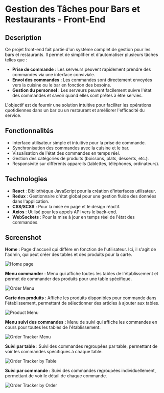 # Gestion des Tâches pour Bars et Restaurants - Front-End

## Description

Ce projet front-end fait partie d'un système complet de gestion pour les bars et restaurants. Il permet de simplifier et d'automatiser plusieurs tâches telles que :

- **Prise de commande** : Les serveurs peuvent rapidement prendre des commandes via une interface conviviale.
- **Envoi des commandes** : Les commandes sont directement envoyées vers la cuisine ou le bar en fonction des besoins.
- **Gestion du personnel** : Les serveurs peuvent facilement suivre l'état des commandes et savoir quand elles sont prêtes à être servies.

L'objectif est de fournir une solution intuitive pour faciliter les opérations quotidiennes dans un bar ou un restaurant et améliorer l'efficacité du service.

## Fonctionnalités

- Interface utilisateur simple et intuitive pour la prise de commande.
- Synchronisation des commandes avec la cuisine et le bar.
- Visualisation de l'état des commandes en temps réel.
- Gestion des catégories de produits (boissons, plats, desserts, etc.).
- Responsivité sur différents appareils (tablettes, téléphones, ordinateurs).

## Technologies

- **React** : Bibliothèque JavaScript pour la création d'interfaces utilisateur.
- **Redux** : Gestionnaire d'état global pour une gestion fluide des données dans l'application.
- **CSS/SCSS** : Pour la mise en page et le design réactif.
- **Axios** : Utilisé pour les appels API vers le back-end.
- **WebSockets** : Pour la mise à jour en temps réel de l'état des commandes.

## Screenshot

**Home** : Page d'accueil qui diffère en fonction de l'utilisateur. Ici, il s'agit de l'admin, qui peut créer des tables et des produits pour la carte.

![Home page](./src/assets/home.png)

**Menu commander** : Menu qui affiche toutes les tables de l'établissement et permet de commander des produits pour une table spécifique.

![Order Menu](./src/assets/order.png)

**Carte des produits** : Affiche les produits disponibles pour commande dans l'établissement, permettant de sélectionner des articles à ajouter aux tables.

![Product Menu](./src/assets/menu.png)

**Menu suivi des commandes** : Menu de suivi qui affiche les commandes en cours pour toutes les tables de l'établissement.

![Order Tracker Menu](./src/assets/order_traker_menu.png)

**Suivi par table** : Suivi des commandes regroupées par table, permettant de voir les commandes spécifiques à chaque table.

![Order Tracker by Table](./src/assets/traker_by_table.png)

**Suivi par commande** : Suivi des commandes regroupées individuellement, permettant de voir le détail de chaque commande.

![Order Tracker by Order](./src/assets/traker_by_order.png)
